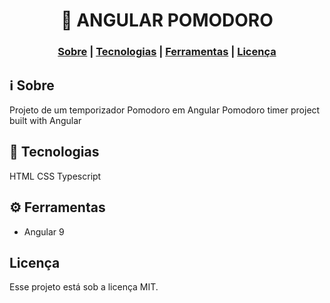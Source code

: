 <h1 align="center">
  <g-emoji class="g-emoji" alias="tomato" fallback-src="https://github.githubassets.com/images/icons/emoji/unicode/1f345.png">🍅</g-emoji> <span>ANGULAR POMODORO</span>
</h1>

<h3 align="center">  
  <a href="#information_source-sobre">Sobre</a> |
  <a href="#rocket-tecnologias">Tecnologias</a> |  
  <a href="#gear-ferramentas">Ferramentas</a> |
  <a href="#licença">Licença</a> 
</h3>

## :information_source: Sobre

Projeto de um temporizador Pomodoro em Angular 
Pomodoro timer project built with Angular 

## :rocket: Tecnologias

HTML
CSS
Typescript

## :gear: Ferramentas

- Angular 9 

## Licença
Esse projeto está sob a licença MIT.
